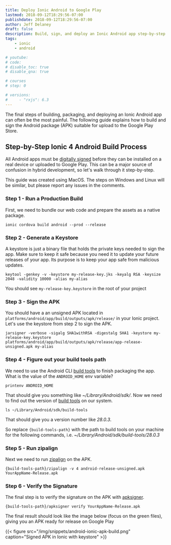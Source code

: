 ```yaml
---
title: Deploy Ionic Android to Google Play
lastmod: 2018-09-12T18:29:56-07:00
publishdate: 2018-09-12T18:29:56-07:00
author: Jeff Delaney
draft: false
description: Build, sign, and deploy an Ionic Android app step-by-step
tags: 
    - ionic
    - android

# youtube: 
# code: 
# disable_toc: true
# disable_qna: true

# courses
# step: 0

# versions: 
#     - "rxjs": 6.3
---
```


The final steps of building, packaging, and deploying an Ionic Android app can often be the most painful. The following guide explains how to build and sign the Android package (APK) suitable for upload to the Google Play Store.

## Step-by-Step Ionic 4 Android Build Process

All Android apps must be [digitally signed](https://developer.android.com/studio/publish/app-signing) before they can be installed on a real device or uploaded to Google Play. This can be a major source of confusion in hybrid development, so let's walk through it step-by-step. 

<p class="tip">This guide was created using MacOS. The steps on Windows and Linux will be similar, but please report any issues in the comments.</p>

### Step 1 - Run a Production Build

First, we need to bundle our web code and prepare the assets as a native package. 

```shell
ionic cordova build android --prod --release
```

### Step 2 - Generate a Keystore

A keystore is just a binary file that holds the private keys needed to sign the app. Make sure to keep it safe because you need it to update your future releases of your app. Its purpose is to keep your app safe from malicious updates. 

```shell
keytool -genkey -v -keystore my-release-key.jks -keyalg RSA -keysize 2048 -validity 10000 -alias my-alias
```

You should see `my-release-key.keystore` in the root of your project

### Step 3 - Sign the APK

You should have a an unsigned APK located in `platforms/android/app/build/outputs/apk/release/` in your Ionic project. Let's use the keystore from step 2 to sign the APK. 

```shell
jarsigner -verbose -sigalg SHA1withRSA -digestalg SHA1 -keystore my-release-key.keystore platforms/android/app/build/outputs/apk/release/app-release-unsigned.apk my-alias
```

### Step 4 - Figure out your build tools path

We need to use the Android CLI [build tools](https://developer.android.com/studio/command-line/#tools-build) to finish packaging the app. What is the value of the `ANDROID_HOME` env variable?

```shell
printenv ANDROID_HOME
```

That should give you something like *~/Library/Android/sdk/*. Now we need to find out the version of [build tools](https://developer.android.com/studio/command-line/#tools-build) on our system. 

```shell
ls ~/Library/Android/sdk/build-tools
```

That should give you a version number like *28.0.3*.

So replace `{build-tools-path}` with the path to build tools on your machine for the following commands, i.e. *~/Library/Android/sdk/build-tools/28.0.3*

### Step 5 - Run zipalign

Next we need to run [zipalign](https://developer.android.com/studio/command-line/zipalign) on the APK.

```shell
{build-tools-path}/zipalign -v 4 android-release-unsigned.apk YourAppName-Release.apk
```

### Step 6 - Verify the Signature

The final step is to verify the signature on the APK with [apksigner](https://developer.android.com/studio/command-line/apksigner).

```shell
{build-tools-path}/apksigner verify YourAppName-Release.apk
```

The final result should look like the image below (focus on the green files), giving you an APK ready for release on Google Play 


{{< figure src="/img/snippets/android-ionic-apk-build.png" caption="Signed APK in Ionic with keystore" >}}